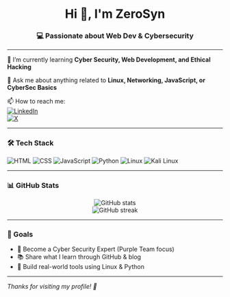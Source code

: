 <h1 align="center">Hi 👋, I'm ZeroSyn</h1>
<h3 align="center">💻 Passionate about Web Dev & Cybersecurity</h3>

---

🌱 I’m currently learning **Cyber Security, Web Development, and Ethical Hacking**

💬 Ask me about anything related to **Linux, Networking, JavaScript, or CyberSec Basics**

📫 How to reach me:  
[![LinkedIn](https://img.shields.io/badge/LinkedIn-blue?logo=linkedin&logoColor=white)](https://www.linkedin.com/in/zero-syn-0171a9332/)  
[![X](https://img.shields.io/badge/X-black?logo=twitter&logoColor=white)](https://x.com/Vinny3034989311)

---

### 🛠️ Tech Stack
![HTML](https://img.shields.io/badge/HTML-e34c26?logo=html5&logoColor=white)
![CSS](https://img.shields.io/badge/CSS-264de4?logo=css3&logoColor=white)
![JavaScript](https://img.shields.io/badge/JavaScript-f7df1e?logo=javascript&logoColor=black)
![Python](https://img.shields.io/badge/Python-3776AB?logo=python&logoColor=white)
![Linux](https://img.shields.io/badge/Linux-black?logo=linux&logoColor=white)
![Kali Linux](https://img.shields.io/badge/Kali-557C94?logo=kalilinux&logoColor=white)


---

### 📊 GitHub Stats
<p align="center">
  <img src="https://github-readme-stats.vercel.app/api?username=fahrurroziy80&show_icons=true&theme=radical" alt="GitHub stats" />
  <br/>
  <img src="https://github-readme-streak-stats.herokuapp.com/?user=fahrurroziy80&theme=radical" alt="GitHub streak" />
</p>

---

### 📌 Goals
- 🚀 Become a Cyber Security Expert (Purple Team focus)
- 📚 Share what I learn through GitHub & blog
- 🧠 Build real-world tools using Linux & Python

---

_Thanks for visiting my profile! 🙏_
